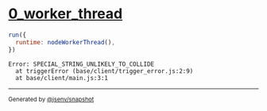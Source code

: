 # [0_worker_thread](../../js_throw_node.test.mjs#L15)

```js
run({
  runtime: nodeWorkerThread(),
})
```

```console
Error: SPECIAL_STRING_UNLIKELY_TO_COLLIDE
  at triggerError (base/client/trigger_error.js:2:9)
  at base/client/main.js:3:1
```

---

<sub>
  Generated by <a href="https://github.com/jsenv/core/tree/main/packages/independent/snapshot">@jsenv/snapshot</a>
</sub>
